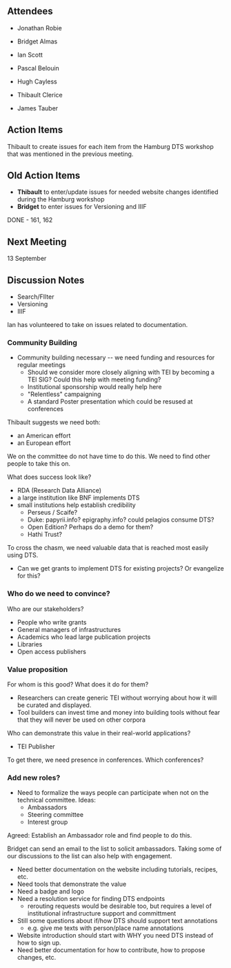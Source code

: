 ## Attendees

* Jonathan Robie
* Bridget Almas
* Ian Scott
* Pascal Belouin
* Hugh Cayless
* Thibault Clerice

* James Tauber


## Action Items

Thibault to create issues for each item from the Hamburg DTS workshop that was mentioned in the previous meeting.

## Old Action Items

* **Thibault** to enter/update issues for needed website changes identified during the Hamburg workshop
* **Bridget** to enter issues for Versioning and IIIF 

DONE - 161, 162

## Next Meeting

13 September 

## Discussion Notes

- Search/FIlter
- Versioning
- IIIF


Ian has volunteered to take on issues related to documentation.

### Community Building

* Community building necessary -- we need funding and resources for regular meetings
    * Should we consider more closely aligning with TEI by becoming a TEI SIG? Could this help with meeting funding?
    * Institutional sponsorship would really help here
    * "Relentless" campaigning
    * A standard Poster presentation which could be resused at conferences

Thibault suggests we need both:

- an American effort
- an European effort

We on the committee do not have time to do this. We need to find other people to take this on.

What does success look like?

- RDA (Research Data Alliance) 
- a large institution like BNF implements DTS
- small institutions help establish credibility
  - Perseus / Scaife?
  - Duke: papyrii.info?  epigraphy.info?  could pelagios consume DTS?
  - Open Edition?  Perhaps do a demo for them?
  - Hathi Trust?

To cross the chasm, we need valuable data that is reached most easily using DTS.

- Can we get grants to implement DTS for existing projects?  Or evangelize for this?
  
### Who do we need to convince?

Who are our stakeholders?

* People who write grants
* General managers of infrastructures
* Academics who lead large publication projects
* Libraries
* Open access publishers

### Value proposition

For whom is this good?  What does it do for them?

- Researchers can create generic TEI without worrying about how it will be curated and displayed.
- Tool builders can invest time and money into building tools without fear that they will never be used on other corpora

Who can demonstrate this value in their real-world applications?

- TEI Publisher

To get there, we need presence in conferences.  Which conferences?

###  Add new roles?

* Need to formalize the ways people can participate when not on the technical committee. Ideas:
    * Ambassadors
    * Steering committee
    * Interest group

Agreed:  Establish an Ambassador role and find people to do this.  

Bridget can send an email to the list to solicit ambassadors.   Taking some of our discussions to the list can also help with engagement.

* Need better documentation on the website including tutorials, recipes, etc.
* Need tools that demonstrate the value
* Need a badge and logo
* Need a resolution service for finding DTS endpoints
    * rerouting requests would be desirable too, but requires a level of institutional infrastructure support and committment
* Still some questions about if/how DTS should support text annotations
    * e.g. give me texts with person/place name annotations
* Website introduction should start with WHY you need DTS instead of how to sign up.
* Need better documentation for how to contribute, how to propose changes, etc. 

